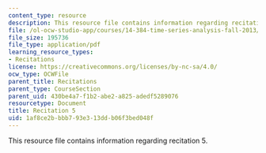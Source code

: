 ```yaml
---
content_type: resource
description: This resource file contains information regarding recitation 5.
file: /ol-ocw-studio-app/courses/14-384-time-series-analysis-fall-2013/1af8ce2bbbb793e313ddb06f3bed048f_MIT14_384F13_rec5.pdf
file_size: 195736
file_type: application/pdf
learning_resource_types:
- Recitations
license: https://creativecommons.org/licenses/by-nc-sa/4.0/
ocw_type: OCWFile
parent_title: Recitations
parent_type: CourseSection
parent_uid: 430be4a7-f1b2-abe2-a825-adedf5289076
resourcetype: Document
title: Recitation 5
uid: 1af8ce2b-bbb7-93e3-13dd-b06f3bed048f
---
```

This resource file contains information regarding recitation 5.